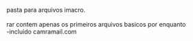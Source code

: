pasta para arquivos imacro.<br>
<br>
rar contem apenas os primeiros arquivos basicos por enquanto<br>
-incluido camramail.com<br>
